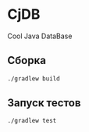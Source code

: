 CjDB
====

Cool Java DataBase

Сборка
---
```bash
./gradlew build
```

Запуск тестов
---
```bash
./gradlew test
```
